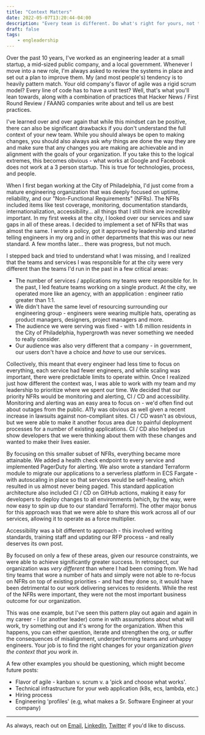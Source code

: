 ```yaml
---
title: "Context Matters"
date: 2022-05-07T13:20:44-04:00
description: "Every team is different. Do what's right for yours, not theirs."
draft: false
tags: 
    - engleadership
---
```



Over the past 10 years, I've worked as an engineering leader at a small startup, a mid-sized public company, and a local government. Whenever I move into a new role, I'm always asked to review the systems in place and set out a plan to improve them. My (and most people's) tendency is to heavily pattern match. Your old company's flavor of agile was a rigid scrum model? Every line of code has to have a unit test? Well, that's what you'll lean towards, along with a combination of practices that Hacker News / First Round Review / FAANG companies write about and tell us are best practices.


 I've learned over and over again that while this mindset can be positive, there can also be significant drawbacks if you don't understand the full context of your new team. While you should always be open to making changes, you should also always ask _why_ things are done the way they are and make sure that any changes you are making are achievable and in alignment with the goals of your organization. If you take this to the logical extremes, this becomes obvious - what works at Google and Facebook does not work at a 3 person startup. This is true for technologies, process, and people.

When I first began working at the City of Philadelphia, I'd just come from a mature engineering organization that was deeply focused on uptime, reliability, and our "Non-Functional Requirements" (NFRs). The NFRs included items like test coverage, monitoring, documentation standards, internationalization, accessibility... all things that I still think are incredibly important. In my first weeks at the city, I looked over our services and saw gaps in all of these areas. I decided to implement a set of NFRs that was almost the same. I wrote a policy, got it approved by leadership and started telling engineers in my org and in other departments that this was our new standard. A few months later... there was progress, but not much. 

I stepped back and tried to understand what I was missing, and I realized that the teams and services I was responsible for at the city were very different than the teams I'd run in the past in a few critical areas: 
- The number of services / applications my teams were responsible for. In the past, I led feature teams working on a single product. At the city, we operated more like an agency, with an appplication : engineer ratio greater than 1:1. 
- We didn't have the same level of resourcing surrounding our engineering group - engineers were wearing multiple hats, operating as product managers, designers, project managers and more.
- The audience we were serving was fixed - with 1.6 million residents in the City of Philadelphia, hypergrowth was never something we needed to really consider. 
- Our audience was also very different that a company - in government, our users don't have a choice and _have_ to use our services. 

Collectively, this meant that every engineer had less time to focus on everything, each service had fewer engineers, and while scaling was important, there were predictable limits to operate within. Once I realized just how different the context was, I was able to work with my team and my leadership to prioritize where we spent our time. We decided that our priority NFRs would be monitoring and alerting, CI / CD and accessibility. Monitoring and alerting was an easy area to focus on - we'd often find out about outages from the public. A11y was obvious as well given a recent increase in lawsuits against non-compliant sites. CI / CD wasn't as obvious, but we were able to make it another focus area due to painful deployment processes for a number of existing applications. CI / CD also helped us show developers that we were thinking about them with these changes and wanted to make their lives easier.

By focusing on this smaller subset of NFRs, everything became more attainable. We added a health check endpoint to every service and implemented PagerDuty for alerting. We also wrote a standard Terraform module to migrate our applications to a serverless platform in ECS Fargate - with autoscaling in place so that services would be self-healing, which resulted in us almost never being paged. This standard application architecture also included CI / CD on GitHub actions, making it easy for developers to deploy changes to all environments (which, by the way, were now easy to spin up due to our standard Terraform). The other major bonus for this approach was that we were able to share this work across all of our services, allowing it to operate as a force multiplier.

Accessibility was a bit different to approach - this involved writing standards, training staff and updating our RFP process - and really deserves its own post.

By focused on only a few of these areas, given our resource constraints, we were able to achieve significantly greater success. In retrospect, our organization was _very different_ than where I had been coming from. We had tiny teams that wore a number of hats and simply were not able to re-focus on NFRs on top of existing priorities - and had they done so, it would have been detrimental to our work delivering services to residents. While the rest of the NFRs were important, they were not the most important business outcome for our organization.  

This was one example, but I've seen this pattern play out again and again in my career - I (or another leader) come in with assumptions about what will work, try something out and it's wrong for the organization. When this happens, you can either question, iterate and strengthen the org, or suffer the consequences of misalignment, underperforming teams and unhappy engineers. Your job is to find the right changes for your organization _given the context that you work in_. 

A few other examples you should be questioning, which might become future posts:
- Flavor of agile - kanban v. scrum v. a 'pick and choose what works'.
- Technical infrastructure for your web application (k8s, ecs, lambda, etc.)
- Hiring process
- Engineering 'profiles' (e.g, what makes a Sr. Software Engineer at your company)

--- 
As always, reach out on [Email](mailto:hi@danlopez.fyi), [LinkedIn](https://www.linkedin.com/in/danlopez1), [Twitter](https://twitter.com/lopezbraus) if you'd like to discuss. 